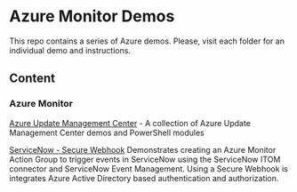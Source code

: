 # Azure Monitor Demos

This repo contains a series of Azure demos. Please, visit each folder for an individual demo and instructions.

## Content

### Azure Monitor

[Azure Update Management Center](./Azure%20Monitor/Azure%20Update%20Management%20Center) - A collection of Azure Update Management Center demos and PowerShell modules

[ServiceNow - Secure Webhook](./Azure%20Monitor/ServiceNow%20-%20Secure%20Webhook) Demonstrates creating an Azure Monitor Action Group to trigger events in ServiceNow using the ServiceNow ITOM connector and ServiceNow Event Management. Using a Secure Webhook is integrates Azure Active Directory based authentication and authorization.
